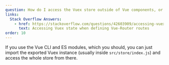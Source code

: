 ```yaml
---
question: How do I access the Vuex store outside of Vue components, or in hooks without access to the instance?
links:
  Stack Overflow Answers:
    - href: https://stackoverflow.com/questions/42603909/accessing-vuex-state-when-defining-vue-router-routes
      text: Accessing Vuex state when defining Vue-Router routes
order: 10
---
```


If you use the Vue CLI and ES modules, which you should, you can just import the exported Vuex instance (usually inside `src/store/index.js`) and access the whole store from there.
